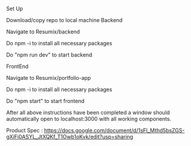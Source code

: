 
Set Up

Download/copy repo to local machine
Backend

Navigate to Resumix/backend

Do npm -i to install all necessary packages

Do "npm run dev" to start backend

FrontEnd

Navigate to Resumix/portfolio-app

Do npm -i to install all necessary packages

Do "npm start" to start frontend

After all above instructions have been completed a window should automatically open to localhost:3000 with all working components.

Product Spec : https://docs.google.com/document/d/1sFl_Mthd5bsZGS-gXiFi0ASYL_JtXQKf_T1Owb1oKvk/edit?usp=sharing
